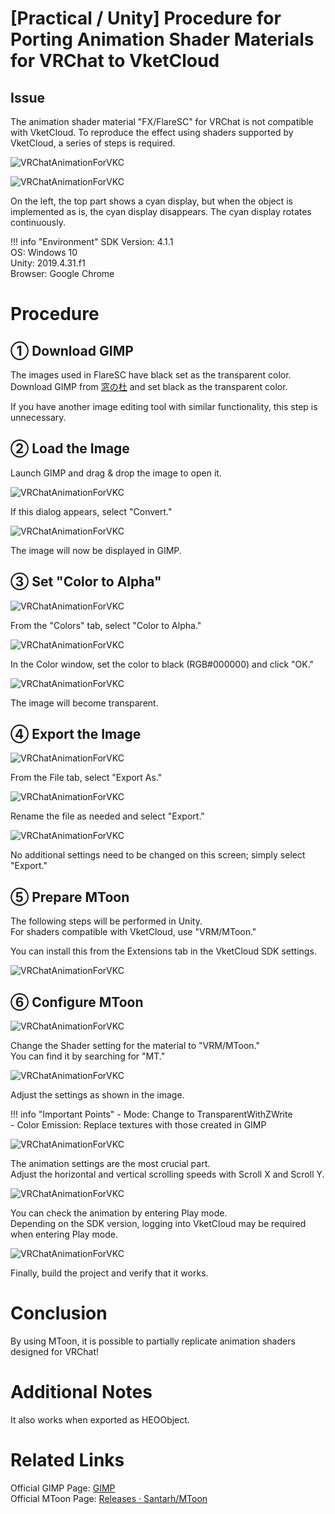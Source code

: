# [Practical / Unity] Procedure for Porting Animation Shader Materials for VRChat to VketCloud

## Issue

The animation shader material "FX/FlareSC" for VRChat is not compatible with VketCloud. To reproduce the effect using shaders supported by VketCloud, a series of steps is required.

![VRChatAnimationForVKC](img/VRChatAnimationForVKC_1.jpg)

![VRChatAnimationForVKC](img/VRChatAnimationForVKC_2.jpg)

On the left, the top part shows a cyan display, but when the object is implemented as is, the cyan display disappears. The cyan display rotates continuously.

!!! info "Environment"
    SDK Version: 4.1.1  
    OS: Windows 10  
    Unity: 2019.4.31.f1  
    Browser: Google Chrome

# Procedure

## ① Download GIMP
The images used in FlareSC have black set as the transparent color.  
Download GIMP from [窓の杜](https://forest.watch.impress.co.jp/library/software/gimp/) and set black as the transparent color.

If you have another image editing tool with similar functionality, this step is unnecessary.

## ② Load the Image
Launch GIMP and drag & drop the image to open it.

![VRChatAnimationForVKC](img/VRChatAnimationForVKC_3.jpg)

If this dialog appears, select "Convert."

![VRChatAnimationForVKC](img/VRChatAnimationForVKC_4.jpg)

The image will now be displayed in GIMP.

## ③ Set "Color to Alpha"

![VRChatAnimationForVKC](img/VRChatAnimationForVKC_5.jpg)

From the "Colors" tab, select "Color to Alpha."

![VRChatAnimationForVKC](img/VRChatAnimationForVKC_6.jpg)

In the Color window, set the color to black (RGB#000000) and click "OK."

![VRChatAnimationForVKC](img/VRChatAnimationForVKC_7.jpg)

The image will become transparent.

## ④ Export the Image

![VRChatAnimationForVKC](img/VRChatAnimationForVKC_8.jpg)

From the File tab, select "Export As."

![VRChatAnimationForVKC](img/VRChatAnimationForVKC_9.jpg)

Rename the file as needed and select "Export."

![VRChatAnimationForVKC](img/VRChatAnimationForVKC_10.jpg)

No additional settings need to be changed on this screen; simply select "Export."

## ⑤ Prepare MToon
The following steps will be performed in Unity.  
For shaders compatible with VketCloud, use "VRM/MToon."

You can install this from the Extensions tab in the VketCloud SDK settings.

![VRChatAnimationForVKC](img/VRChatAnimationForVKC_15.jpg)

## ⑥ Configure MToon

![VRChatAnimationForVKC](img/VRChatAnimationForVKC_11.jpg)

Change the Shader setting for the material to "VRM/MToon."  
You can find it by searching for "MT."

![VRChatAnimationForVKC](img/VRChatAnimationForVKC_12.jpg)

Adjust the settings as shown in the image.

!!! info "Important Points"
    - Mode: Change to TransparentWithZWrite  
    - Color Emission: Replace textures with those created in GIMP  

![VRChatAnimationForVKC](img/VRChatAnimationForVKC_13.jpg)

The animation settings are the most crucial part.  
Adjust the horizontal and vertical scrolling speeds with Scroll X and Scroll Y.

![VRChatAnimationForVKC](img/VRChatAnimationForVKC_14.jpg)

You can check the animation by entering Play mode.  
Depending on the SDK version, logging into VketCloud may be required when entering Play mode.

![VRChatAnimationForVKC](img/VRChatAnimationForVKC_16.gif)

Finally, build the project and verify that it works.

# Conclusion

By using MToon, it is possible to partially replicate animation shaders designed for VRChat!

# Additional Notes

It also works when exported as HEOObject.

# Related Links

Official GIMP Page: [GIMP](https://www.gimp.org/)  
Official MToon Page: [Releases · Santarh/MToon](https://github.com/Santarh/MToon/releases)
